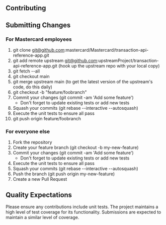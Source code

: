 ## Contributing

## Submitting Changes

### For Mastercard employees

1. git clone git@github.com:mastercard/Mastercard/transaction-api-reference-app.git
2. git add remote upstream git@github.com:upstreamProject/transaction-api-reference-app.git (hook up the upstream repo with your local copy)
3. git fetch --all
4. git checkout main
5. git merge upstream main (to get the latest version of the upstream's code, do this daily)
6. git checkout -b "feature/foobranch"
7. Commit your changes (git commit -am 'Add some feature')
   - Don't forget to update existing tests or add new tests
8. Squash your commits (git rebase --interactive --autosquash)
9. Execute the unit tests to ensure all pass
10. git push origin feature/foobranch

### For everyone else

1. Fork the repository
2. Create your feature branch (git checkout -b my-new-feature)
3. Commit your changes (git commit -am 'Add some feature')
    - Don't forget to update existing tests or add new tests
4. Execute the unit tests to ensure all pass
5. Squash your commits (git rebase --interactive --autosquash)
6. Push the branch (git push origin my-new-feature)
7. Create a new Pull Request

## Quality Expectations

Please ensure any contributions include unit tests. The project maintains a high level of test coverage for its functionality. Submissions are expected to maintain a similar level of coverage.